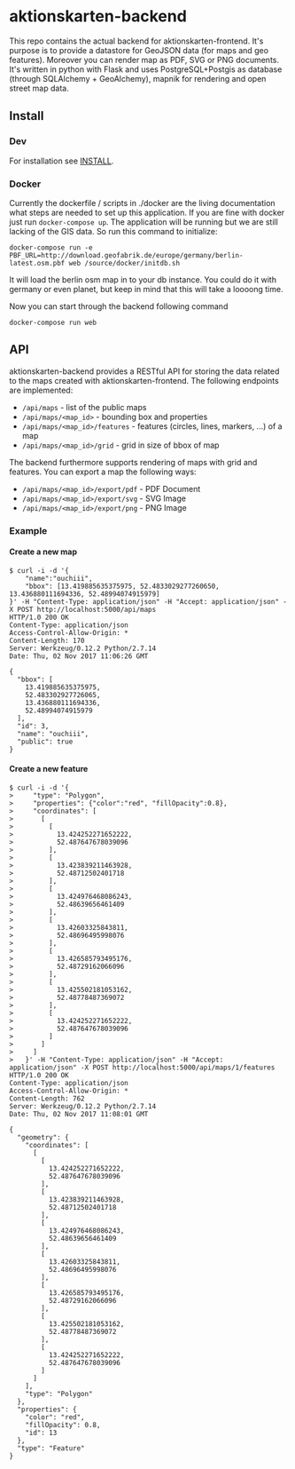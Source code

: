 aktionskarten-backend
=====================

This repo contains the actual backend for aktionskarten-frontend. It's purpose
is to provide a datastore for GeoJSON data (for maps and geo features). Moreover
you can render map as PDF, SVG or PNG documents. It's written in python with
Flask and uses PostgreSQL+Postgis as database (through SQLAlchemy + GeoAlchemy),
mapnik for rendering and open street map data.

## Install

### Dev
For installation see [INSTALL](INSTALL.md).

### Docker
Currently the dockerfile / scripts in ./docker are the living documentation what
steps are needed to set up this application.  If you are fine with docker just
run `docker-compose up`.  The application will be running but we are still
lacking of the GIS data. So run this command to initialize:

```
docker-compose run -e PBF_URL=http://download.geofabrik.de/europe/germany/berlin-latest.osm.pbf web /source/docker/initdb.sh
```

It will load the berlin osm map in to your db instance. You could do it with
germany or even planet, but keep in mind that this will take a loooong time.

Now you can start through the backend following command

```
docker-compose run web
```


## API

aktionskarten-backend provides a RESTful API for storing the data related to the
maps created with aktionskarten-frontend. The following endpoints are
implemented:

* `/api/maps` - list of the public maps
* `/api/maps/<map_id>` - bounding box and properties
* `/api/maps/<map_id>/features` - features (circles, lines, markers, ...) of a map
* `/api/maps/<map_id>/grid` - grid in size of bbox of map

The backend furthermore supports rendering of maps with grid and features. You
can export a map the following ways:

* `/api/maps/<map_id>/export/pdf` - PDF Document
* `/api/maps/<map_id>/export/svg` - SVG Image
* `/api/maps/<map_id>/export/png` - PNG Image

### Example

#### Create a new map
```
$ curl -i -d '{
    "name":"ouchiii",
    "bbox": [13.419885635375975, 52.4833029277260650, 13.436880111694336, 52.48994074915979]
}' -H "Content-Type: application/json" -H "Accept: application/json" -X POST http://localhost:5000/api/maps
HTTP/1.0 200 OK
Content-Type: application/json
Access-Control-Allow-Origin: *
Content-Length: 170
Server: Werkzeug/0.12.2 Python/2.7.14
Date: Thu, 02 Nov 2017 11:06:26 GMT

{
  "bbox": [
    13.419885635375975, 
    52.483302927726065, 
    13.436880111694336, 
    52.48994074915979
  ], 
  "id": 3, 
  "name": "ouchiii", 
  "public": true
}
```

#### Create a new feature
```
$ curl -i -d '{
>     "type": "Polygon",
>     "properties": {"color":"red", "fillOpacity":0.8},
>     "coordinates": [
>       [
>         [
>           13.424252271652222,
>           52.487647678039096
>         ],
>         [
>           13.423839211463928,
>           52.48712502401718
>         ],
>         [
>           13.424976468086243,
>           52.48639656461409
>         ],
>         [
>           13.42603325843811,
>           52.48696495998076
>         ],
>         [
>           13.426585793495176,
>           52.48729162066096
>         ],
>         [
>           13.425502181053162,
>           52.48778487369072
>         ],
>         [
>           13.424252271652222,
>           52.487647678039096
>         ]
>       ]
>     ]
>   }' -H "Content-Type: application/json" -H "Accept: application/json" -X POST http://localhost:5000/api/maps/1/features
HTTP/1.0 200 OK
Content-Type: application/json
Access-Control-Allow-Origin: *
Content-Length: 762
Server: Werkzeug/0.12.2 Python/2.7.14
Date: Thu, 02 Nov 2017 11:08:01 GMT

{
  "geometry": {
    "coordinates": [
      [
        [
          13.424252271652222, 
          52.487647678039096
        ], 
        [
          13.423839211463928, 
          52.48712502401718
        ], 
        [
          13.424976468086243, 
          52.48639656461409
        ], 
        [
          13.42603325843811, 
          52.48696495998076
        ], 
        [
          13.426585793495176, 
          52.48729162066096
        ], 
        [
          13.425502181053162, 
          52.48778487369072
        ], 
        [
          13.424252271652222, 
          52.487647678039096
        ]
      ]
    ], 
    "type": "Polygon"
  }, 
  "properties": {
    "color": "red", 
    "fillOpacity": 0.8, 
    "id": 13
  }, 
  "type": "Feature"
}
```

